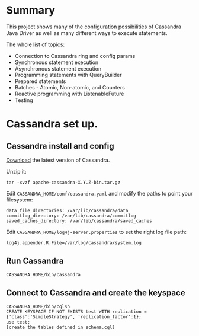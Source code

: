 # Summary

This project shows many of the configuration possibilities of Cassandra Java Driver as well as
many different ways to execute statements.

The whole list of topics:

*	Connection to Cassandra ring and config params
*	Synchronous statement execution
*	Asynchronous statement execution
*	Programming statements with QueryBuilder
*	Prepared statements
*	Batches - Atomic, Non-atomic, and Counters
*	Reactive programming with ListenableFuture
*	Testing

# Cassandra set up.

## Cassandra install and config

[Download](http://cassandra.apache.org/download/) the latest version of Cassandra.

Unzip it:

	tar -xvzf apache-cassandra-X.Y.Z-bin.tar.gz


Edit `CASSANDRA_HOME/conf/cassandra.yaml` and modify the paths to point your filesystem:

	data_file_directories: /var/lib/cassandra/data
	commitlog_directory: /var/lib/cassandra/commitlog
	saved_caches_directory: /var/lib/cassandra/saved_caches

Edit `CASSANDRA_HOME/log4j-server.properties` to set the right log file path:

	log4j.appender.R.File=/var/log/cassandra/system.log

## Run Cassandra

	CASSANDRA_HOME/bin/cassandra

## Connect to Cassandra and create the keyspace

	CASSANDRA_HOME/bin/cqlsh
	CREATE KEYSPACE IF NOT EXISTS test WITH replication = {'class':'SimpleStrategy', 'replication_factor':1};
	use test;
	[create the tables defined in schema.cql]

